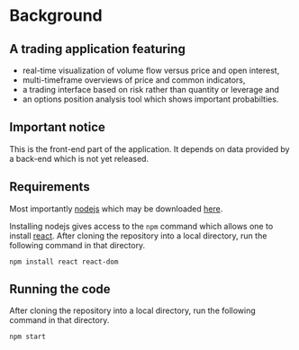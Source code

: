 # Background

## A trading application featuring

- real-time visualization of volume flow versus price and open interest,
- multi-timeframe overviews of price and common indicators,
- a trading interface based on risk rather than quantity or leverage and
- an options position analysis tool which shows important probabilties.

## Important notice

This is the front-end part of the application. It depends on data provided by a back-end which is not yet released.

## Requirements

Most importantly [nodejs](https://nodejs.org) which may be downloaded [here](https://nodejs.org/en/download/).

Installing nodejs gives access to the `npm` command which allows one to install [react](https://reactjs.org). After cloning the repository into a local directory, run the following command in that directory.

```
npm install react react-dom
```

## Running the code

After cloning the repository into a local directory, run the following command in that directory.

```
npm start
```